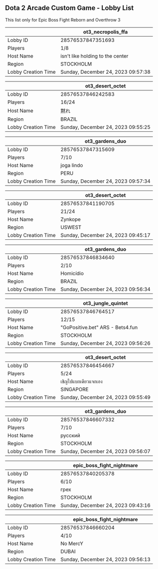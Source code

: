 ## Dota 2 Arcade Custom Game - Lobby List

This list only for Epic Boss Fight Reborn and Overthrow 3

|  | ot3_necropolis_ffa |
| ------ | ------ |
| Lobby ID | 28576537847351693 |
| Players | 1/8 |
| Host Name | isn't like holding to the center |
| Region | STOCKHOLM |
| Lobby Creation Time | Sunday, December 24, 2023 09:57:38 |


|  | ot3_desert_octet |
| ------ | ------ |
| Lobby ID | 28576537846242583 |
| Players | 16/24 |
| Host Name | 黙れ |
| Region | BRAZIL |
| Lobby Creation Time | Sunday, December 24, 2023 09:55:25 |


|  | ot3_gardens_duo |
| ------ | ------ |
| Lobby ID | 28576537847315609 |
| Players | 7/10 |
| Host Name | joga lindo |
| Region | PERU |
| Lobby Creation Time | Sunday, December 24, 2023 09:57:34 |


|  | ot3_desert_octet |
| ------ | ------ |
| Lobby ID | 28576537841190705 |
| Players | 21/24 |
| Host Name | Zynkope |
| Region | USWEST |
| Lobby Creation Time | Sunday, December 24, 2023 09:45:17 |


|  | ot3_gardens_duo |
| ------ | ------ |
| Lobby ID | 28576537846834640 |
| Players | 2/10 |
| Host Name | Homicídio |
| Region | BRAZIL |
| Lobby Creation Time | Sunday, December 24, 2023 09:56:34 |


|  | ot3_jungle_quintet |
| ------ | ------ |
| Lobby ID | 28576537846764517 |
| Players | 12/15 |
| Host Name | "GoPositive.bet" ARS - Bets4.fun |
| Region | STOCKHOLM |
| Lobby Creation Time | Sunday, December 24, 2023 09:56:26 |


|  | ot3_desert_octet |
| ------ | ------ |
| Lobby ID | 28576537846454667 |
| Players | 5/24 |
| Host Name | เชิญไปแบกเดียวแจกเอง |
| Region | SINGAPORE |
| Lobby Creation Time | Sunday, December 24, 2023 09:55:49 |


|  | ot3_gardens_duo |
| ------ | ------ |
| Lobby ID | 28576537846607332 |
| Players | 7/10 |
| Host Name | русский |
| Region | STOCKHOLM |
| Lobby Creation Time | Sunday, December 24, 2023 09:56:07 |


|  | epic_boss_fight_nightmare |
| ------ | ------ |
| Lobby ID | 28576537840205378 |
| Players | 6/10 |
| Host Name | грех |
| Region | STOCKHOLM |
| Lobby Creation Time | Sunday, December 24, 2023 09:43:16 |


|  | epic_boss_fight_nightmare |
| ------ | ------ |
| Lobby ID | 28576537846660204 |
| Players | 4/10 |
| Host Name | No MercY |
| Region | DUBAI |
| Lobby Creation Time | Sunday, December 24, 2023 09:56:13 |


